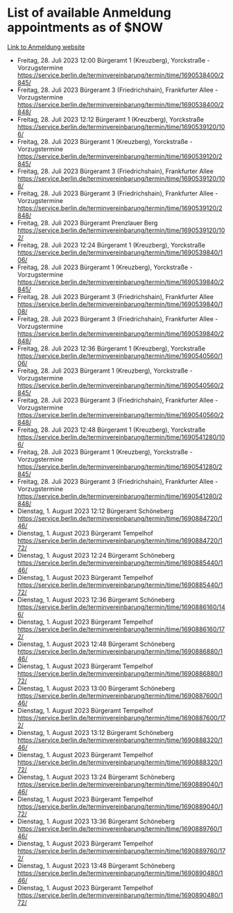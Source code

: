 # List of available Anmeldung appointments as of $NOW
[Link to Anmeldung website](https://service.berlin.de/terminvereinbarung/termin/tag.php?termin=1&anliegen[]=120686&dienstleisterlist=122210,122217,327316,122219,327312,122227,327314,122231,327346,122243,327348,122254,122252,329742,122260,329745,122262,329748,122271,327278,122273,327274,122277,327276,330436,122280,327294,122282,327290,122284,327292,122291,327270,122285,327266,122286,327264,122296,327268,150230,329760,122297,327286,122294,327284,122312,329763,122314,329775,122304,327330,122311,327334,122309,327332,317869,122281,327352,122279,329772,122283,122276,327324,122274,327326,122267,329766,122246,327318,122251,327320,122257,327322,122208,327298,122226,327300&herkunft=http%3A%2F%2Fservice.berlin.de%2Fdienstleistung%2F120686%2F)
- Freitag, 28. Juli 2023 12:00 Bürgeramt 1 (Kreuzberg), Yorckstraße - Vorzugstermine https://service.berlin.de/terminvereinbarung/termin/time/1690538400/2845/
- Freitag, 28. Juli 2023  Bürgeramt 3 (Friedrichshain), Frankfurter Allee - Vorzugstermine https://service.berlin.de/terminvereinbarung/termin/time/1690538400/2848/
- Freitag, 28. Juli 2023 12:12 Bürgeramt 1 (Kreuzberg), Yorckstraße https://service.berlin.de/terminvereinbarung/termin/time/1690539120/106/
- Freitag, 28. Juli 2023  Bürgeramt 1 (Kreuzberg), Yorckstraße - Vorzugstermine https://service.berlin.de/terminvereinbarung/termin/time/1690539120/2845/
- Freitag, 28. Juli 2023  Bürgeramt 3 (Friedrichshain), Frankfurter Allee https://service.berlin.de/terminvereinbarung/termin/time/1690539120/108/
- Freitag, 28. Juli 2023  Bürgeramt 3 (Friedrichshain), Frankfurter Allee - Vorzugstermine https://service.berlin.de/terminvereinbarung/termin/time/1690539120/2848/
- Freitag, 28. Juli 2023  Bürgeramt Prenzlauer Berg https://service.berlin.de/terminvereinbarung/termin/time/1690539120/102/
- Freitag, 28. Juli 2023 12:24 Bürgeramt 1 (Kreuzberg), Yorckstraße https://service.berlin.de/terminvereinbarung/termin/time/1690539840/106/
- Freitag, 28. Juli 2023  Bürgeramt 1 (Kreuzberg), Yorckstraße - Vorzugstermine https://service.berlin.de/terminvereinbarung/termin/time/1690539840/2845/
- Freitag, 28. Juli 2023  Bürgeramt 3 (Friedrichshain), Frankfurter Allee https://service.berlin.de/terminvereinbarung/termin/time/1690539840/108/
- Freitag, 28. Juli 2023  Bürgeramt 3 (Friedrichshain), Frankfurter Allee - Vorzugstermine https://service.berlin.de/terminvereinbarung/termin/time/1690539840/2848/
- Freitag, 28. Juli 2023 12:36 Bürgeramt 1 (Kreuzberg), Yorckstraße https://service.berlin.de/terminvereinbarung/termin/time/1690540560/106/
- Freitag, 28. Juli 2023  Bürgeramt 1 (Kreuzberg), Yorckstraße - Vorzugstermine https://service.berlin.de/terminvereinbarung/termin/time/1690540560/2845/
- Freitag, 28. Juli 2023  Bürgeramt 3 (Friedrichshain), Frankfurter Allee - Vorzugstermine https://service.berlin.de/terminvereinbarung/termin/time/1690540560/2848/
- Freitag, 28. Juli 2023 12:48 Bürgeramt 1 (Kreuzberg), Yorckstraße https://service.berlin.de/terminvereinbarung/termin/time/1690541280/106/
- Freitag, 28. Juli 2023  Bürgeramt 1 (Kreuzberg), Yorckstraße - Vorzugstermine https://service.berlin.de/terminvereinbarung/termin/time/1690541280/2845/
- Freitag, 28. Juli 2023  Bürgeramt 3 (Friedrichshain), Frankfurter Allee - Vorzugstermine https://service.berlin.de/terminvereinbarung/termin/time/1690541280/2848/
- Dienstag, 1. August 2023 12:12 Bürgeramt Schöneberg https://service.berlin.de/terminvereinbarung/termin/time/1690884720/146/
- Dienstag, 1. August 2023  Bürgeramt Tempelhof https://service.berlin.de/terminvereinbarung/termin/time/1690884720/172/
- Dienstag, 1. August 2023 12:24 Bürgeramt Schöneberg https://service.berlin.de/terminvereinbarung/termin/time/1690885440/146/
- Dienstag, 1. August 2023  Bürgeramt Tempelhof https://service.berlin.de/terminvereinbarung/termin/time/1690885440/172/
- Dienstag, 1. August 2023 12:36 Bürgeramt Schöneberg https://service.berlin.de/terminvereinbarung/termin/time/1690886160/146/
- Dienstag, 1. August 2023  Bürgeramt Tempelhof https://service.berlin.de/terminvereinbarung/termin/time/1690886160/172/
- Dienstag, 1. August 2023 12:48 Bürgeramt Schöneberg https://service.berlin.de/terminvereinbarung/termin/time/1690886880/146/
- Dienstag, 1. August 2023  Bürgeramt Tempelhof https://service.berlin.de/terminvereinbarung/termin/time/1690886880/172/
- Dienstag, 1. August 2023 13:00 Bürgeramt Schöneberg https://service.berlin.de/terminvereinbarung/termin/time/1690887600/146/
- Dienstag, 1. August 2023  Bürgeramt Tempelhof https://service.berlin.de/terminvereinbarung/termin/time/1690887600/172/
- Dienstag, 1. August 2023 13:12 Bürgeramt Schöneberg https://service.berlin.de/terminvereinbarung/termin/time/1690888320/146/
- Dienstag, 1. August 2023  Bürgeramt Tempelhof https://service.berlin.de/terminvereinbarung/termin/time/1690888320/172/
- Dienstag, 1. August 2023 13:24 Bürgeramt Schöneberg https://service.berlin.de/terminvereinbarung/termin/time/1690889040/146/
- Dienstag, 1. August 2023  Bürgeramt Tempelhof https://service.berlin.de/terminvereinbarung/termin/time/1690889040/172/
- Dienstag, 1. August 2023 13:36 Bürgeramt Schöneberg https://service.berlin.de/terminvereinbarung/termin/time/1690889760/146/
- Dienstag, 1. August 2023  Bürgeramt Tempelhof https://service.berlin.de/terminvereinbarung/termin/time/1690889760/172/
- Dienstag, 1. August 2023 13:48 Bürgeramt Schöneberg https://service.berlin.de/terminvereinbarung/termin/time/1690890480/146/
- Dienstag, 1. August 2023  Bürgeramt Tempelhof https://service.berlin.de/terminvereinbarung/termin/time/1690890480/172/
